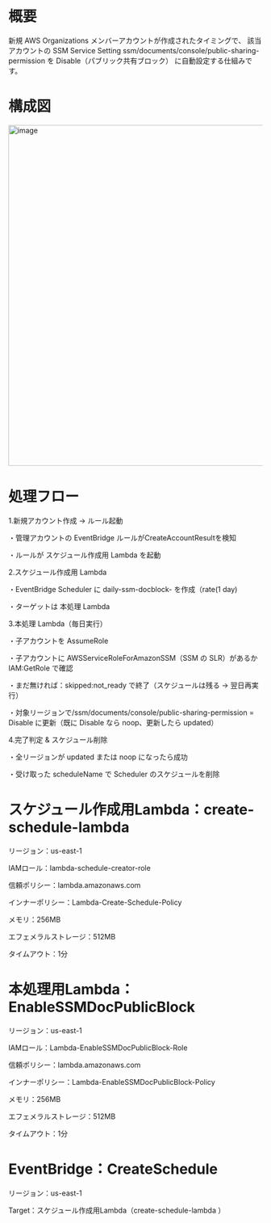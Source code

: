 # 概要
新規 AWS Organizations メンバーアカウントが作成されたタイミングで、
該当アカウントの SSM Service Setting
ssm/documents/console/public-sharing-permission を Disable（パブリック共有ブロック） に自動設定する仕組みです。

# 構成図
<img width="1014" height="675" alt="image" src="https://github.com/user-attachments/assets/7e714f15-2f96-4055-8e76-d3b95d2257e9" />

# 処理フロー
1.新規アカウント作成 → ルール起動

・管理アカウントの EventBridge ルールがCreateAccountResultを検知

・ルールが スケジュール作成用 Lambda を起動

2.スケジュール作成用 Lambda

・EventBridge Scheduler に daily-ssm-docblock-<accountId> を作成（rate(1 day)

・ターゲットは 本処理 Lambda

3.本処理 Lambda（毎日実行）

・子アカウントを AssumeRole

・子アカウントに AWSServiceRoleForAmazonSSM（SSM の SLR）があるか IAM:GetRole で確認

・まだ無ければ：skipped:not_ready で終了（スケジュールは残る → 翌日再実行）

・対象リージョンで/ssm/documents/console/public-sharing-permission = Disable に更新（既に Disable なら noop、更新したら updated）

4.完了判定 & スケジュール削除

・全リージョンが updated または noop になったら成功

・受け取った scheduleName で Scheduler のスケジュールを削除

# スケジュール作成用Lambda：create-schedule-lambda
リージョン：us-east-1

IAMロール：lambda-schedule-creator-role 

信頼ポリシー：lambda.amazonaws.com

インナーポリシー：Lambda-Create-Schedule-Policy

メモリ：256MB

エフェメラルストレージ：512MB

タイムアウト：1分

# 本処理用Lambda：EnableSSMDocPublicBlock
リージョン：us-east-1

IAMロール：Lambda-EnableSSMDocPublicBlock-Role 

信頼ポリシー：lambda.amazonaws.com

インナーポリシー：Lambda-EnableSSMDocPublicBlock-Policy

メモリ：256MB

エフェメラルストレージ：512MB

タイムアウト：1分

# EventBridge：CreateSchedule
リージョン：us-east-1

Target：スケジュール作成用Lambda（create-schedule-lambda ）




